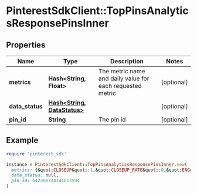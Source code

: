 # PinterestSdkClient::TopPinsAnalyticsResponsePinsInner

## Properties

| Name | Type | Description | Notes |
| ---- | ---- | ----------- | ----- |
| **metrics** | **Hash&lt;String, Float&gt;** | The metric name and daily value for each requested metric | [optional] |
| **data_status** | [**Hash&lt;String, DataStatus&gt;**](DataStatus.md) |  | [optional] |
| **pin_id** | **String** | The pin id | [optional] |

## Example

```ruby
require 'pinterest_sdk'

instance = PinterestSdkClient::TopPinsAnalyticsResponsePinsInner.new(
  metrics: {&quot;CLOSEUP&quot;:1,&quot;CLOSEUP_RATE&quot;:0,&quot;ENGAGEMENT&quot;:1,&quot;ENGAGEMENT_RATE&quot;:0,&quot;IMPRESSION&quot;:240,&quot;OUTBOUND_CLICK&quot;:20,&quot;OUTBOUND_CLICK_RATE&quot;:0.08,&quot;PIN_CLICK&quot;:37,&quot;PIN_CLICK_RATE&quot;:0.15,&quot;QUARTILE_95_PERCENT_VIEW&quot;:8,&quot;SAVE&quot;:20,&quot;SAVE_RATE&quot;:0.18,&quot;VIDEO_10S_VIEW&quot;:2,&quot;VIDEO_AVG_WATCH_TIME&quot;:2507.75,&quot;VIDEO_MRC_VIEW&quot;:20,&quot;VIDEO_START&quot;:29,&quot;VIDEO_V50_WATCH_TIME&quot;:10031},
  data_status: null,
  pin_id: 642396334344813594
)
```

